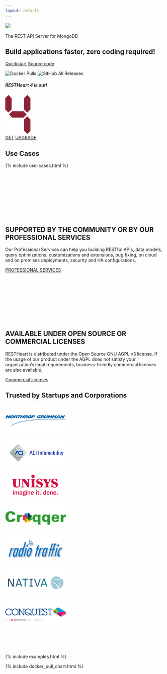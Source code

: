 ```yaml
---
layout: default 
---
```

<section id="top">
    <div class="container text-center header">
        <img src="{{ 'images/rh_logo_vert.png' | prepend: site.baseurl }}" class="img-responsive" width="256">
        <p class="header__desc">The REST API Server for MongoDB</p>
        <h2 class="header__title">Build applications faster, zero coding required!</h2>
        <a href="/docs/tutorial" class="btn btn-md">Quickstart</a>
        <a href="https://github.com/SoftInstigate/restheart/" class="btn btn-md">Source code</a>
        <p>
            <img height="27" class="align-top rounded" alt="Docker Pulls" src="https://img.shields.io/docker/pulls/softinstigate/restheart.svg?style=for-the-badge">
            <img height="27" class="align-top rounded" alt="GitHub All Releases" src="https://img.shields.io/github/downloads/softinstigate/restheart/total.svg?style=for-the-badge">   
            <!-- <a href="https://twitter.com/softinstigate" class="twitter-follow-button" data-show-count="false" data-size="large" data-show-screen-name="false">Follow us on Twitter</a>
            <a href="https://twitter.com/share" class="twitter-share-button" data-text="Check out RESTHeart, the open source REST API Server for MongoDB" data-via="softinstigate" data-size="large" data-related="softinstigate" data-hashtags="RESTHeart">Tweet</a> -->
        </p>
    </div>
</section>

<div class="d-flex w-100 justify-content-center mb-2">
    <div class="card w-100 w-md-50 mr-lg-5 ml-lg-5" style="width: 18rem">
        <h5 class="card-header text-center rh4-card-header"><strong>RESTHeart 4 is out!</strong></h5>
        <img class="mx-auto mt-4 d-block" src="/images/4.png" alt="RESTHeart 4" width="80px">
        <div class="card-body">
            <div class="d-flex justify-content-center">
                <a href="{{ "/get" | prepend: site.baseurl }}" class="btn w-50 mt-2 mr-2 btn-m">GET</a>
                <a href="{{ "/docs/upgrade-to-v4" | prepend: site.baseurl }}" class="btn w-50 mt-2 ml-2 btn-md">UPGRADE</a>
            </div>
        </div>
    </div>
</div>

<section id="usecases" class="slice bg-light">
    <div class="container-fluid">
        <h1 class="text-center">Use Cases</h1>
    </div>
    {% include use-cases.html %}
</section>

<section id="call-to-action" class="call-to-action">
    <div class="container">
        <div class="row">
            <div class="col-md-6 mb-5 call-to-action__item call-to-action__first">
                <svg class="call-to-action__icon"><use xlink:href="/images/sprite.svg#lamp" /></svg>
                <h2 class="call-to-action__title">SUPPORTED BY THE COMMUNITY OR BY OUR PROFESSIONAL SERVICES</h2>
                <p class="call-to-action__desc">Our Professional Services can help you building RESTful APIs, data models, query optimizations, customizations and extensions, bug fixing, on cloud and on premises deployments, security and HA configurations.</p>
                <a class="btn btn-o" href="/services">PROFESSIONAL SERVICES</a>
            </div>
            <div class="col-md-6 mb-5 call-to-action__item call-to-action__second">
                <svg class="call-to-action__icon"><use xlink:href="/images/sprite.svg#thumb" /></svg>
                <h2 class="call-to-action__title">AVAILABLE UNDER OPEN SOURCE OR COMMERCIAL LICENSES</h2>
                <p class="call-to-action__desc">RESTHeart is distributed under the Open Source GNU AGPL v3 license. If the usage of our product under the AGPL does not satisfy your organization’s legal requirements, business-friendly commercial licenses are also available.</p>
                <a class="btn btn-o-white" href="/versions">Commercial licenses</a>
            </div>
        </div>
        <div class="row">
            <div id="customers" class="container-fluid my-2">
                <h2 class="text-center">
                    Trusted by Startups and Corporations
                </h2>
                <div class="customer-logos">
                    <div class="slide my-2"><img src="/images/customers/ng-logo.png"></div>
                    <div class="slide my-2"><img src="/images/customers/aci-infomobility.png"></div>
                    <div class="slide my-2"><img src="/images/customers/unisys.png"></div>
                    <div class="slide my-2"><img src="/images/customers/croqqer-logo.png"></div>
                    <div class="slide my-2"><img src="/images/customers/radiotraffic.png"></div>
                    <div class="slide my-2"><img src="/images/customers/nativa.png"></div>
                    <div class="slide my-2"><img src="/images/customers/conquest.png"></div>
                </div>
            </div>
        </div>
    </div>
</section>

<section id="examples" class="bg-white">
    <div class="container-fluid">
        <h1>&nbsp;</h1>
    </div>
{% include examples.html %}
</section>

<section class="chart" id="chart">

{% include docker_pull_chart.html %}

</section>